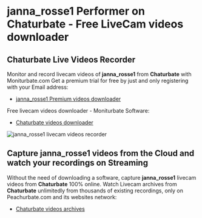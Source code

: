 # janna_rosse1 Performer on Chaturbate - Free LiveCam videos downloader

## Chaturbate Live Videos Recorder

Monitor and record livecam videos of **janna_rosse1** from **Chaturbate** with Moniturbate.com
Get a premium trial for free by just and only registering with your Email address:
* [janna_rosse1 Premium videos downloader](https://moniturbate.com/request-demo-licence-key.html)

Free livecam videos downloader - Moniturbate Software:
* [Chaturbate videos downloader](https://moniturbate.com/moniturbate-download-software.html)

![janna_rosse1 livecam videos recorder](https://peachurnet.com/templates/moniturbate-software.png)


## Capture janna_rosse1 videos from the Cloud and watch your recordings on Streaming

Without the need of downloading a software, capture **janna_rosse1** livecam videos from **Chaturbate** 100% online.
Watch Livecam archives from **Chaturbate** unlimitedly from thousands of existing recordings, only on Peachurbate.com and its websites network:
* [Chaturbate videos archives](https://peachurnet.com/)
